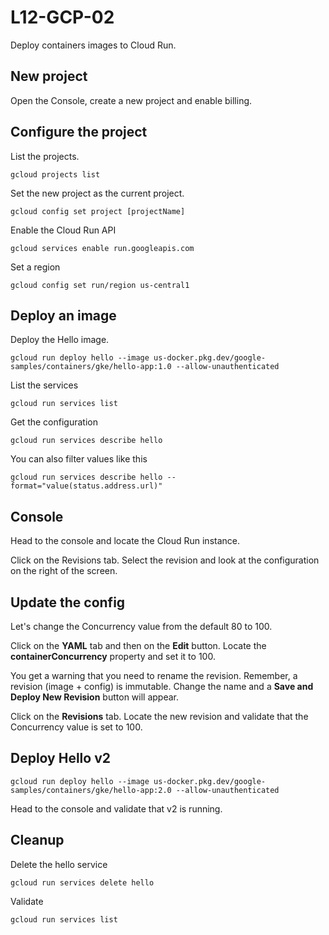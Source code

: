 # L12-GCP-02

Deploy containers images to Cloud Run.

## New project

Open the Console, create a new project and enable billing.

## Configure the project

List the projects.

    gcloud projects list

Set the new project as the current project.

    gcloud config set project [projectName]

Enable the Cloud Run API

    gcloud services enable run.googleapis.com

Set a region

    gcloud config set run/region us-central1

## Deploy an image

Deploy the Hello image.

    gcloud run deploy hello --image us-docker.pkg.dev/google-samples/containers/gke/hello-app:1.0 --allow-unauthenticated

List the services

    gcloud run services list

Get the configuration

    gcloud run services describe hello

You can also filter values like this

    gcloud run services describe hello --format="value(status.address.url)"

## Console

Head to the console and locate the Cloud Run instance.

Click on the Revisions tab. Select the revision and look at the configuration on the right of the screen.

## Update the config

Let's change the Concurrency value from the default 80 to 100.

Click on the **YAML** tab and then on the **Edit** button. Locate the **containerConcurrency** property and set it to 100.

You get a warning that you need to rename the revision. Remember, a revision (image + config) is immutable. Change the name and a **Save and Deploy New Revision** button will appear.

Click on the **Revisions** tab. Locate the new revision and validate that the Concurrency value is set to 100.

## Deploy Hello v2

    gcloud run deploy hello --image us-docker.pkg.dev/google-samples/containers/gke/hello-app:2.0 --allow-unauthenticated

Head to the console and validate that v2 is running.

## Cleanup

Delete the hello service

    gcloud run services delete hello

Validate

    gcloud run services list 

